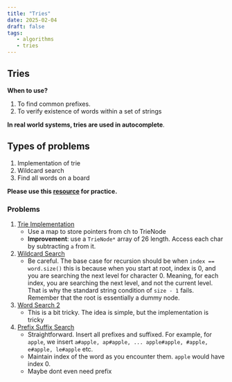 ```yaml
---
title: "Tries"
date: 2025-02-04
draft: false
tags:
   - algorithms
   - tries
---
```

## Tries
**When to use?**
1. To find common prefixes.
2. To verify existence of words within a set of strings

**In real world systems, tries are used in autocomplete**.

## Types of problems
1. Implementation of trie
2. Wildcard search
3. Find all words on a board

**Please use this [resource](https://leetcode.com/discuss/general-discussion/853098/trie-or-search-related-question-and-good-explanation) for practice.**
### Problems
1. [Trie Implementation](https://leetcode.com/problems/implement-trie-prefix-tree)
   - Use a map to store pointers from ch to TrieNode
   - **Improvement**: use a `TrieNode*` array of 26 length. Access each char by subtracting `a` from it.
2. [Wildcard Search](https://leetcode.com/problems/design-add-and-search-words-data-structure/)
   - Be careful. The base case for recursion should be when `index == word.size()` this is because when you start at root, index is 0, and you are searching the next level for character 0. Meaning, for each index, you are searching the next level, and not the current level. That is why the standard string condition of `size - 1` fails. Remember that the root is essentially a dummy node.
3. [Word Search 2](https://leetcode.com/problems/word-search-ii/)
   - This is a bit tricky. The idea is simple, but the implementation is tricky
4. [Prefix Suffix Search](https://leetcode.com/problems/prefix-and-suffix-search/)
   - Straightforward. Insert all prefixes and suffixed. For example, for `apple`, we insert `a#apple, ap#apple, ... apple#apple, #apple, e#apple, le#apple` etc.
   - Maintain index of the word as you encounter them. `apple` would have index 0.
   - Maybe dont even need prefix